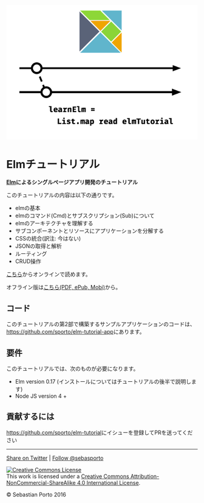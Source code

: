
![Logo](logo.png)
# Elmチュートリアル

__[Elm](http://elm-lang.org/)によるシングルページアプリ開発のチュートリアル__

このチュートリアルの内容は以下の通りです。

 - elmの基本
 - elmのコマンド(Cmd)とサブスクリプション(Sub)について
 - elmのアーキテクチャを理解する
 - サブコンポーネントとリソースにアプリケーションを分解する
 - CSSの統合(訳注: 今はない)
 - JSONの取得と解析
 - ルーティング
 - CRUD操作

[こちら](http://www.elm-tutorial.org/)からオンラインで読めます。

オフライン版は[こちら(PDF, ePub, Mobi)](https://www.gitbook.com/book/sporto/elm-tutorial/details)から。

## コード

このチュートリアルの第2部で構築するサンプルアプリケーションのコードは、<https://github.com/sporto/elm-tutorial-app>にあります。

## 要件

このチュートリアルでは、次のものが必要になります。

- Elm version 0.17 (インストールについてはチュートリアルの後半で説明します)
- Node JS version 4 +

## 貢献するには

<https://github.com/sporto/elm-tutorial>にイシューを登録してPRを送ってください

---

[Share on Twitter](https://twitter.com/intent/tweet?&text=Elm%20Tutorial&url=http%3A%2F%2Fwww.elm-tutorial.org&via=sebasporto) | [Follow @sebasporto](https://twitter.com/intent/user?screen_name=sebasporto)

<a rel="license" href="http://creativecommons.org/licenses/by-nc-sa/4.0/"><img alt="Creative Commons License" style="border-width:0" src="https://i.creativecommons.org/l/by-nc-sa/4.0/88x31.png" /></a><br />This work is licensed under a <a rel="license" href="http://creativecommons.org/licenses/by-nc-sa/4.0/">Creative Commons Attribution-NonCommercial-ShareAlike 4.0 International License</a>.

© Sebastian Porto 2016
